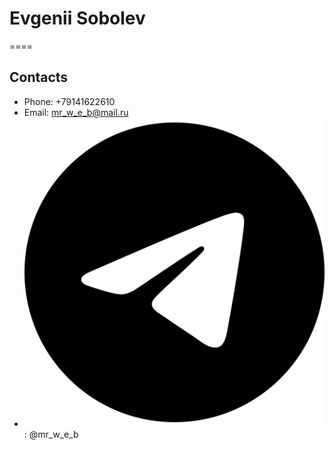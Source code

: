 # Evgenii Sobolev
====
## Contacts
* Phone: +79141622610
* Email: mr_w_e_b@mail.ru
* ![telegram](/img/telegram.svg "telegram"): @mr_w_e_b